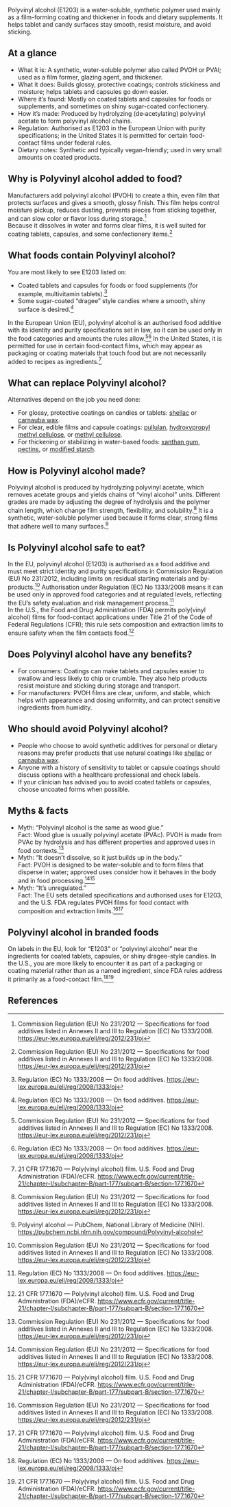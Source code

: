 Polyvinyl alcohol (E1203) is a water-soluble, synthetic polymer used mainly as a film-forming coating and thickener in foods and dietary supplements. It helps tablet and candy surfaces stay smooth, resist moisture, and avoid sticking.

<!--more-->

## At a glance
- What it is: A synthetic, water-soluble polymer also called PVOH or PVAl; used as a film former, glazing agent, and thickener.
- What it does: Builds glossy, protective coatings; controls stickiness and moisture; helps tablets and capsules go down easier.
- Where it’s found: Mostly on coated tablets and capsules for foods or supplements, and sometimes on shiny sugar-coated confectionery.
- How it’s made: Produced by hydrolyzing (de‑acetylating) polyvinyl acetate to form polyvinyl alcohol chains.
- Regulation: Authorised as E1203 in the European Union with purity specifications; in the United States it is permitted for certain food-contact films under federal rules.
- Dietary notes: Synthetic and typically vegan-friendly; used in very small amounts on coated products.

## Why is Polyvinyl alcohol added to food?
Manufacturers add polyvinyl alcohol (PVOH) to create a thin, even film that protects surfaces and gives a smooth, glossy finish. This film helps control moisture pickup, reduces dusting, prevents pieces from sticking together, and can slow color or flavor loss during storage.[^1]  
Because it dissolves in water and forms clear films, it is well suited for coating tablets, capsules, and some confectionery items.[^1]

## What foods contain Polyvinyl alcohol?
You are most likely to see E1203 listed on:
- Coated tablets and capsules for foods or food supplements (for example, multivitamin tablets).[^2]
- Some sugar-coated “dragee” style candies where a smooth, shiny surface is desired.[^2]

In the European Union (EU), polyvinyl alcohol is an authorised food additive with its identity and purity specifications set in law, so it can be used only in the food categories and amounts the rules allow.[^1][^2] In the United States, it is permitted for use in certain food-contact films, which may appear as packaging or coating materials that touch food but are not necessarily added to recipes as ingredients.[^3]

## What can replace Polyvinyl alcohol?
Alternatives depend on the job you need done:
- For glossy, protective coatings on candies or tablets: [shellac](/e904-shellac) or [carnauba wax](/e903-carnauba-wax).
- For clear, edible films and capsule coatings: [pullulan](/e1204-pullulan), [hydroxypropyl methyl cellulose](/e464-hydroxypropyl-methyl-cellulose), or [methyl cellulose](/e461-methyl-cellulose).
- For thickening or stabilizing in water-based foods: [xanthan gum](/e415-xanthan-gum), [pectins](/e440-pectins), or [modified starch](/e14xx-modified-starch).

## How is Polyvinyl alcohol made?
Polyvinyl alcohol is produced by hydrolyzing polyvinyl acetate, which removes acetate groups and yields chains of “vinyl alcohol” units. Different grades are made by adjusting the degree of hydrolysis and the polymer chain length, which change film strength, flexibility, and solubility.[^1] It is a synthetic, water-soluble polymer used because it forms clear, strong films that adhere well to many surfaces.[^4]

## Is Polyvinyl alcohol safe to eat?
In the EU, polyvinyl alcohol (E1203) is authorised as a food additive and must meet strict identity and purity specifications in Commission Regulation (EU) No 231/2012, including limits on residual starting materials and by-products.[^1] Authorisation under Regulation (EC) No 1333/2008 means it can be used only in approved food categories and at regulated levels, reflecting the EU’s safety evaluation and risk management process.[^2]  
In the U.S., the Food and Drug Administration (FDA) permits poly(vinyl alcohol) films for food-contact applications under Title 21 of the Code of Federal Regulations (CFR); this rule sets composition and extraction limits to ensure safety when the film contacts food.[^3]

## Does Polyvinyl alcohol have any benefits?
- For consumers: Coatings can make tablets and capsules easier to swallow and less likely to chip or crumble. They also help products resist moisture and sticking during storage and transport.  
- For manufacturers: PVOH films are clear, uniform, and stable, which helps with appearance and dosing uniformity, and can protect sensitive ingredients from humidity.

## Who should avoid Polyvinyl alcohol?
- People who choose to avoid synthetic additives for personal or dietary reasons may prefer products that use natural coatings like [shellac](/e904-shellac) or [carnauba wax](/e903-carnauba-wax).  
- Anyone with a history of sensitivity to tablet or capsule coatings should discuss options with a healthcare professional and check labels.  
- If your clinician has advised you to avoid coated tablets or capsules, choose uncoated forms when possible.

## Myths & facts
- Myth: “Polyvinyl alcohol is the same as wood glue.”  
  Fact: Wood glue is usually polyvinyl acetate (PVAc). PVOH is made from PVAc by hydrolysis and has different properties and approved uses in food contexts.[^1]
- Myth: “It doesn’t dissolve, so it just builds up in the body.”  
  Fact: PVOH is designed to be water-soluble and to form films that disperse in water; approved uses consider how it behaves in the body and in food processing.[^1][^3]
- Myth: “It’s unregulated.”  
  Fact: The EU sets detailed specifications and authorised uses for E1203, and the U.S. FDA regulates PVOH films for food contact with composition and extraction limits.[^1][^3]

## Polyvinyl alcohol in branded foods
On labels in the EU, look for “E1203” or “polyvinyl alcohol” near the ingredients for coated tablets, capsules, or shiny dragee-style candies. In the U.S., you are more likely to encounter it as part of a packaging or coating material rather than as a named ingredient, since FDA rules address it primarily as a food-contact film.[^2][^3]

## References
[^1]: Commission Regulation (EU) No 231/2012 — Specifications for food additives listed in Annexes II and III to Regulation (EC) No 1333/2008. https://eur-lex.europa.eu/eli/reg/2012/231/oj
[^2]: Regulation (EC) No 1333/2008 — On food additives. https://eur-lex.europa.eu/eli/reg/2008/1333/oj
[^3]: 21 CFR 177.1670 — Poly(vinyl alcohol) film. U.S. Food and Drug Administration (FDA)/eCFR. https://www.ecfr.gov/current/title-21/chapter-I/subchapter-B/part-177/subpart-B/section-177.1670
[^4]: Polyvinyl alcohol — PubChem, National Library of Medicine (NIH). https://pubchem.ncbi.nlm.nih.gov/compound/Polyvinyl-alcohol

